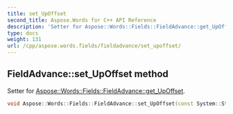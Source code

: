 ```yaml
---
title: set_UpOffset
second_title: Aspose.Words for C++ API Reference
description: 'Setter for Aspose::Words::Fields::FieldAdvance::get_UpOffset.'
type: docs
weight: 131
url: /cpp/aspose.words.fields/fieldadvance/set_upoffset/
---
```

## FieldAdvance::set_UpOffset method


Setter for [Aspose::Words::Fields::FieldAdvance::get_UpOffset](../get_upoffset/).

```cpp
void Aspose::Words::Fields::FieldAdvance::set_UpOffset(const System::String &value)
```

